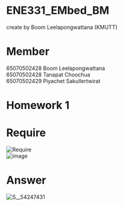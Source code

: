 # ENE331_EMbed_BM
create by Boom  Leelapongwattana (KMUTT) 
# Member
65070502428 Boom Leelapongwattana <br>
65070502428 Tanapat Choochua <br>
65070502429 Piyachet Sakullertwirat <br>
# Homework 1
# Require 
![Require](https://github.com/user-attachments/assets/1a39e50b-575e-48bf-a687-d9dc34a7fcb2) <br>
![image](https://github.com/user-attachments/assets/0a62416f-d67d-44b4-83b6-a388a6ed6966) <br>
# Answer
![S__54247431](https://github.com/user-attachments/assets/9c2de40a-d74b-4856-b72a-1a8e3f4f9fe5)
